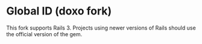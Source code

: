 # Global ID (doxo fork)

This fork supports Rails 3. Projects using newer versions of Rails should use the official version of the gem. 

